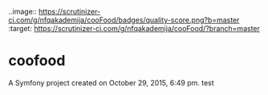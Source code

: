 ..image:: https://scrutinizer-ci.com/g/nfqakademija/cooFood/badges/quality-score.png?b=master
:target: https://scrutinizer-ci.com/g/nfqakademija/cooFood/?branch=master

coofood
=======

A Symfony project created on October 29, 2015, 6:49 pm.
test
